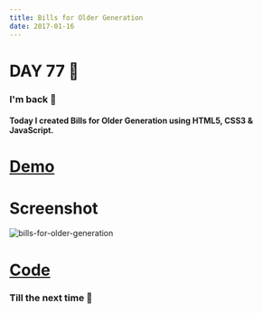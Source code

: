 ```yaml
---
title: Bills for Older Generation
date: 2017-01-16
---
```


# DAY 77 👾 

### I'm back 💙

#### Today I created Bills for Older Generation using HTML5, CSS3 & JavaScript.

# [Demo](https://deadcoder0904.github.io/bills-for-older-generation)

# Screenshot

![bills-for-older-generation](http://imgur.com/aGVgoIN.png)

# [Code](https://github.com/deadcoder0904/bills-for-older-generation)

### Till the next time 👻 